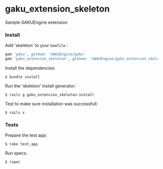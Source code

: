 gaku_extension_skeleton
=======================

Sample GAKUEngine extension


### Install

Add 'skeleton' to your `Gemfile` :

```ruby
gem 'gaku', github: 'GAKUEngine/gaku'
gem 'gaku_extension_skeleton', github: 'GAKUEngine/gaku_extension_skeleton'
```

Install the dependencies:

    $ bundle install

Run the 'skeleton' install generator:

    $ rails g gaku_extension_skeleton:install

Test to make sure installation was successfull:

    $ rails s


### Tests

Prepare the test app: 

    $ rake test_app

Run specs: 

    $ rspec
